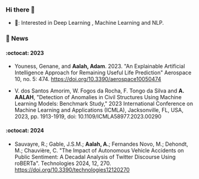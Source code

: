 ### Hi there 👋

<!--
**adam-aalah/adam-aalah** is a ✨ _special_ ✨ repository because its `README.md` (this file) appears on your GitHub profile.

Here are some ideas to get you started:

- 🔭 I’m currently working on ...
- 🌱 I’m currently learning ...
- 👯 I’m looking to collaborate on ...
- 🤔 I’m looking for help with ...
- 💬 Ask me about ...
- 📫 How to reach me: ...
- 😄 Pronouns: ...
- ⚡ Fun fact: ...
-->
  - 🎯: Interested in Deep Learning , Machine Learning and NLP.

### 🎉 News
#### :octocat: 2023
-   Youness, Genane, and **Aalah, Adam**. 2023. "An Explainable Artificial Intelligence Approach for Remaining Useful Life Prediction" Aerospace 10, no. 5: 474. https://doi.org/10.3390/aerospace10050474

- V. dos Santos Amorim, W. Fogos da Rocha, F. Tongo da Silva and **A. AALAH**, "Detection of Anomalies in Civil Structures Using Machine Learning Models: Benchmark Study," 2023 International Conference on Machine Learning and Applications (ICMLA), Jacksonville, FL, USA, 2023, pp. 1913-1919, doi: 10.1109/ICMLA58977.2023.00290

#### :octocat: 2024
- Sauvayre, R.; Gable, J.S.M.; **Aalah, A.**; Fernandes Novo, M.; Dehondt, M.; Chauvière, C. "The Impact of Autonomous Vehicle Accidents on Public Sentiment: A Decadal Analysis of Twitter Discourse Using roBERTa". Technologies 2024, 12, 270. https://doi.org/10.3390/technologies12120270
